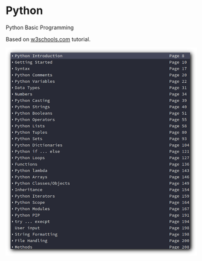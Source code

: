 # Python

Python Basic Programming

Based on [w3schools.com](https://www.w3schools.com/python/default.asp) tutorial.

![Table of Contents](python.png)
